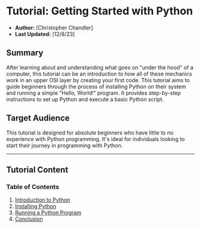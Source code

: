 # Tutorial: Getting Started with Python

- **Author:** [Christopher Chandler]
- **Last Updated:** [12/8/23]

## Summary

After learning about and understanding what goes on "under the hood" of a computer, this tutorial can be an introduction to how all of these mechanics work in an upper OSI layer by creating your first code. This tutorial aims to guide beginners through the process of installing Python on their system and running a simple "Hello, World!" program. It provides step-by-step instructions to set up Python and execute a basic Python script.

## Target Audience

This tutorial is designed for absolute beginners who have little to no experience with Python programming. It's ideal for individuals looking to start their journey in programming with Python.

---

## Tutorial Content

### Table of Contents

1. [Introduction to Python](https://github.com/ChrisChandler325/Python-Introduction-Tutorial/blob/main/Introduction)
2. [Installing Python](#installing-python)
3. [Running a Python Program](#running-a-python-program)
4. [Conclusion](#conclusion)
